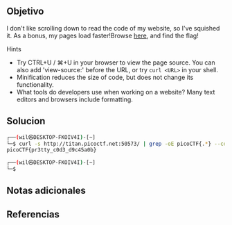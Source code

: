 ## Objetivo
I don't like scrolling down to read the code of my website, so I've squished it. As a bonus, my pages load faster!Browse [here](http://titan.picoctf.net:50573/), and find the flag!

Hints
- Try CTRL+U / ⌘+U in your browser to view the page source. You can also add 'view-source:' before the URL, or try `curl <URL>` in your shell.
- Minification reduces the size of code, but does not change its functionality.
- What tools do developers use when working on a website? Many text editors and browsers include formatting.

## Solucion

```bash
┌──(wil㉿DESKTOP-FKOIV4I)-[~]
└─$ curl -s http://titan.picoctf.net:50573/ | grep -oE picoCTF{.*} --color=none | cut -d "\"" -f1
picoCTF{pr3tty_c0d3_d9c45a0b}

┌──(wil㉿DESKTOP-FKOIV4I)-[~]
└─$
```

## Notas adicionales
## Referencias